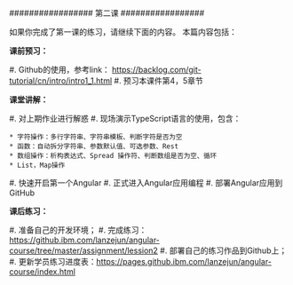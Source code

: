 #################
第二课
#################

如果你完成了第一课的练习，请继续下面的内容。
本篇内容包括：

**课前预习：**

#. Github的使用，参考link： https://backlog.com/git-tutorial/cn/intro/intro1_1.html
#. 预习本课件第4，5章节

**课堂讲解：**

#. 对上期作业进行解惑
#. 现场演示TypeScript语言的使用，包含：

    * 字符操作：多行字符串、字符串模板、判断字符是否为空
    * 函数：自动拆分字符串、参数默认值、可选参数、Rest 
    * 数组操作：析构表达式、Spread 操作符、判断数组是否为空、循环
    * List，Map操作

#. 快速开启第一个Angular
#. 正式进入Angular应用编程
#. 部署Angular应用到GitHub


**课后练习：**

#. 准备自己的开发环境；
#. 完成练习：https://github.ibm.com/lanzejun/angular-course/tree/master/assignment/lession2
#. 部署自己的练习作品到Github上；
#. 更新学员练习进度表：https://pages.github.ibm.com/lanzejun/angular-course/index.html


